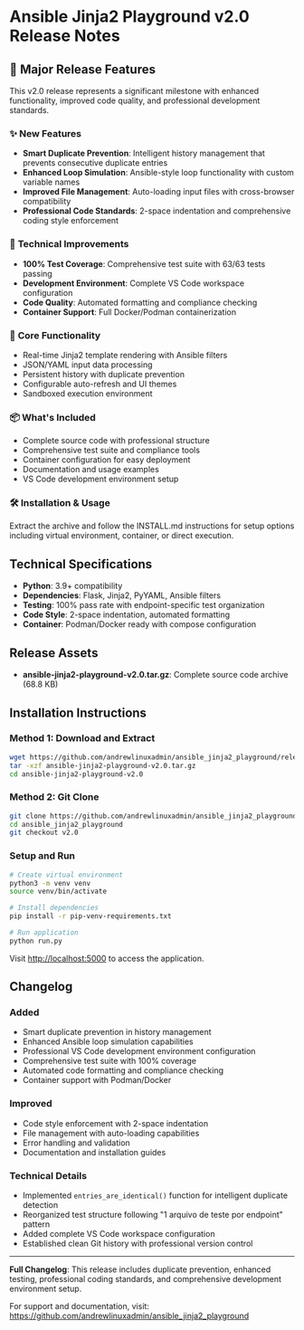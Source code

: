# Ansible Jinja2 Playground v2.0 Release Notes

## 🚀 Major Release Features

This v2.0 release represents a significant milestone with enhanced functionality, improved code quality, and
professional development standards.

### ✨ **New Features**

- **Smart Duplicate Prevention**: Intelligent history management that prevents consecutive duplicate entries
- **Enhanced Loop Simulation**: Ansible-style loop functionality with custom variable names
- **Improved File Management**: Auto-loading input files with cross-browser compatibility
- **Professional Code Standards**: 2-space indentation and comprehensive coding style enforcement

### 🔧 **Technical Improvements**

- **100% Test Coverage**: Comprehensive test suite with 63/63 tests passing
- **Development Environment**: Complete VS Code workspace configuration
- **Code Quality**: Automated formatting and compliance checking
- **Container Support**: Full Docker/Podman containerization

### 🎯 **Core Functionality**

- Real-time Jinja2 template rendering with Ansible filters
- JSON/YAML input data processing
- Persistent history with duplicate prevention
- Configurable auto-refresh and UI themes
- Sandboxed execution environment

### 📦 **What's Included**

- Complete source code with professional structure
- Comprehensive test suite and compliance tools
- Container configuration for easy deployment
- Documentation and usage examples
- VS Code development environment setup

### 🛠 **Installation & Usage**

Extract the archive and follow the INSTALL.md instructions for setup options including virtual environment,
container, or direct execution.

## Technical Specifications

- **Python**: 3.9+ compatibility
- **Dependencies**: Flask, Jinja2, PyYAML, Ansible filters
- **Testing**: 100% pass rate with endpoint-specific test organization
- **Code Style**: 2-space indentation, automated formatting
- **Container**: Podman/Docker ready with compose configuration

## Release Assets

- **ansible-jinja2-playground-v2.0.tar.gz**: Complete source code archive (68.8 KB)

## Installation Instructions

### Method 1: Download and Extract

```bash
wget https://github.com/andrewlinuxadmin/ansible_jinja2_playground/releases/download/v2.0/ansible-jinja2-playground-v2.0.tar.gz
tar -xzf ansible-jinja2-playground-v2.0.tar.gz
cd ansible-jinja2-playground-v2.0
```

### Method 2: Git Clone

```bash
git clone https://github.com/andrewlinuxadmin/ansible_jinja2_playground.git
cd ansible_jinja2_playground
git checkout v2.0
```

### Setup and Run

```bash
# Create virtual environment
python3 -m venv venv
source venv/bin/activate

# Install dependencies
pip install -r pip-venv-requirements.txt

# Run application
python run.py
```

Visit <http://localhost:5000> to access the application.

## Changelog

### Added

- Smart duplicate prevention in history management
- Enhanced Ansible loop simulation capabilities
- Professional VS Code development environment configuration
- Comprehensive test suite with 100% coverage
- Automated code formatting and compliance checking
- Container support with Podman/Docker

### Improved

- Code style enforcement with 2-space indentation
- File management with auto-loading capabilities
- Error handling and validation
- Documentation and installation guides

### Technical Details

- Implemented `entries_are_identical()` function for intelligent duplicate detection
- Reorganized test structure following "1 arquivo de teste por endpoint" pattern
- Added complete VS Code workspace configuration
- Established clean Git history with professional version control

---

**Full Changelog**: This release includes duplicate prevention, enhanced testing, professional coding standards,
and comprehensive development environment setup.

For support and documentation, visit: <https://github.com/andrewlinuxadmin/ansible_jinja2_playground>
